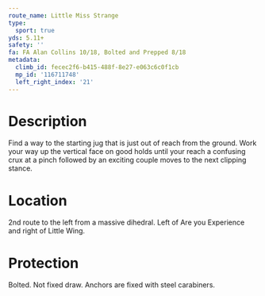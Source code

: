 ```yaml
---
route_name: Little Miss Strange
type:
  sport: true
yds: 5.11+
safety: ''
fa: FA Alan Collins 10/18, Bolted and Prepped 8/18
metadata:
  climb_id: fecec2f6-b415-488f-8e27-e063c6c0f1cb
  mp_id: '116711748'
  left_right_index: '21'
---
```

# Description
Find a way to the starting jug that is just out of reach from the ground. Work your way up the vertical face on good holds until your reach a confusing crux at a pinch followed by an exciting couple moves to the next clipping stance.

# Location
2nd route to the left from a massive dihedral. Left of Are you Experience and right of Little Wing.

# Protection
Bolted. Not fixed draw. Anchors are fixed with steel carabiners.
